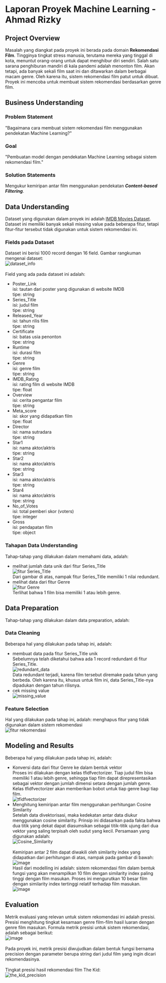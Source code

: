 # Laporan Proyek Machine Learning - Ahmad Rizky #

## Project Overview ##
Masalah yang diangkat pada proyek ini berada pada domain **Rekomendasi Film**. Tingginya tingkat stress manusia, terutama mereka yang tinggal di kota, menuntut orang-orang untuk dapat menghibur diri sendiri. Salah satu sarana penghiburan mandiri di kala pandemi adalah menonton film. Akan tetapi, ada banyak sekali film saat ini dan ditawarkan dalam berbagai macam genre. Oleh karena itu, sistem rekomendasi film patut untuk dibuat. Proyek ini mencoba untuk membuat sistem rekomendasi berdasarkan genre film.

## Business Understanding ##
### Problem Statement ###
"Bagaimana cara membuat sistem rekomendasi film menggunakan pendekatan Machine Learning?"
### Goal ###
"Pembuatan model dengan pendekatan Machine Learning sebagai sistem rekomendasi film."
### Solution Statements ###
Mengukur kemiripan antar film menggunakan pendekatan ***Content-based Filtering***.

## Data Understanding ##
Dataset yang digunakan dalam proyek ini adalah [IMDB Movies Dataset](https://www.kaggle.com/datasets/harshitshankhdhar/imdb-dataset-of-top-1000-movies-and-tv-shows). Dataset ini memiliki banyak sekali missing value pada beberapa fitur, tetapi fitur-fitur tersebut tidak digunakan untuk sistem rekomendasi ini. 
### Fields pada Dataset ###
Dataset ini berisi 1000 record dengan 16 field. Gambar rangkuman mengenai dataset: <br>
![dataset_info](https://user-images.githubusercontent.com/99194827/169693379-45d791a5-28aa-445a-b5ae-1557e0a8bbe0.png) <br><br>
Field yang ada pada dataset ini adalah:
- Poster_Link <br>
  isi: tautan dari poster yang digunakan di website IMDB <br>
  tipe: string
- Series_Title <br>
  isi: judul film <br>
  tipe: string
- Released_Year <br>
  isi: tahun rilis film <br> 
  tipe: string
- Certificate <br>
  isi: batas usia penonton <br>
  tipe: string
- Runtime <br>
  isi: durasi film <br>
  tipe: string
- Genre <br>
  isi: genre film <br>
  tipe: string
- IMDB_Rating <br>
  isi: rating film di website IMDB <br>
  tipe: float
- Overview <br>
  isi: cerita pengantar film <br>
  tipe: string
- Meta_score <br>
  isi: skor yang didapatkan film <br>
  tipe: float
- Director <br>
  isi: nama sutradara <br>
  tipe: string
- Star1 <br>
  isi: nama aktor/aktris <br>
  tipe: string
- Star2 <br>
  isi: nama aktor/aktris <br>
  tipe: string
- Star3 <br>
  isi: nama aktor/aktris <br>
  tipe: string
- Star4 <br>
  isi: nama aktor/aktris <br>
  tipe: string
- No_of_Votes <br>
  isi: total pemberi skor (voters) <br>
  tipe: integer
- Gross <br>
  isi: pendapatan film <br>
  tipe: object
### Tahapan Data Understanding ###
Tahap-tahap yang dilakukan dalam memahami data, adalah:
- melihat jumlah data unik dari fitur Series_Title <br>
  ![fitur Series_Title](https://user-images.githubusercontent.com/99194827/169694015-9458cf21-0c3c-49af-b269-bcddb748fc64.png) <br>
  Dari gambar di atas, nampak fitur Series_Title memiliki 1 nilai redundant.
- melihat data dari fitur Genre <br>
  ![fitur Genre](https://user-images.githubusercontent.com/99194827/169694203-e3fbc5cc-78cf-4275-8529-0d1dc2e468bb.png) <br>
  Terlihat bahwa 1 film bisa memiliki 1 atau lebih genre.

## Data Preparation ##
Tahap-tahap yang dilakukan dalam data preparation, adalah:
### Data Cleaning ###
Beberapa hal yang dilakukan pada tahap ini, adalah:
- membuat data pada fitur Series_Title unik <br>
  Sebelumnya telah diketahui bahwa ada 1 record redundant di fitur Series_Title. <br>
  ![redundant_data](https://user-images.githubusercontent.com/99194827/169694243-e623d06d-b128-4f18-a0b6-28f63303c4ec.png) <br>
  Data redundant terjadi, karena film tersebut diremake pada tahun yang berbeda. Oleh karena itu, khusus untuk film ini, data Series_Title-nya dipadukan dengan tahun rilisnya.
- cek missing value <br>
  ![missing_value](https://user-images.githubusercontent.com/99194827/169694503-639622f4-2ea6-4367-b573-1e0471850c62.png)
### Feature Selection ###
Hal yang dilakukan pada tahap ini, adalah:
menghapus fitur yang tidak digunakan dalam sistem rekomendasi <br>
![fitur rekomendasi](https://user-images.githubusercontent.com/99194827/169694415-67041554-b130-4f64-846e-e234e58149e1.png)

## Modeling and Results ##
Beberapa hal yang dilakukan pada tahap ini, adalah:
- Konversi data dari fitur Genre ke dalam bentuk vektor <br>
  Proses ini dilakukan dengan kelas tfidfvectorizer. Tiap judul film bisa memiliki 1 atau lebih genre, sehingga tiap film dapat direpresentasikan sebagai vektor dengan jumlah dimensi setara dengan jumlah genre. Kelas tfidfvectorizer akan memberikan bobot untuk tiap genre bagi tiap film. <br>
  ![tfidfvectorizer](https://user-images.githubusercontent.com/99194827/169762446-102cd00c-a41a-4f23-beb2-bd86a9b1af5e.png)
- Menghitung kemiripan antar film menggunakan perhitungan Cosine Similarity <br>
  Setelah data divektorisasi, maka kedekatan antar data diukur menggunakan cosine similarity. Prinsip ini didasarkan pada fakta bahwa dua titik yang dekat dapat diasumsikan sebagai titik-titik ujung dari dua vektor yang saling terpisah oleh sudut yang kecil. Persamaan yang digunakan adalah: <br>
  ![Cosine_Similarity](https://wikimedia.org/api/rest_v1/media/math/render/svg/0a4c9a778656537624a3303e646559a429868863) <br><br>
  Kemiripan antar 2 film dapat diwakili oleh similarity index yang didapatkan dari perhitungan di atas, nampak pada gambar di bawah: <br>
  ![image](https://user-images.githubusercontent.com/99194827/169797215-b30732cf-e132-4dd2-bf2e-b316cffc6033.png) <br>
Hasil dari modelling ini adalah:
sistem rekomendasi film dalam bentuk fungsi yang akan menampilkan 10 film dengan similarity index paling tinggi dengan film masukan. Proses ini mengurutkan 10 besar film dengan similarity index tertinggi relatif terhadap film masukan. <br>
![image](https://user-images.githubusercontent.com/99194827/169797415-0610fa31-d397-4ad5-9602-9f4befb1ce8e.png)

## Evaluation ##
Metrik evaluasi yang relevan untuk sistem rekomendasi ini adalah presisi. Presisi menghitung tingkat kesamaan genre film-film hasil luaran dengan genre film masukan. Formula metrik presisi untuk sistem rekomendasi, adalah sebagai berikut: <br>
![image](https://user-images.githubusercontent.com/99194827/169797046-60a9f49e-d008-4300-a2bd-2f255483f905.png) <br><br>
Pada proyek ini, metrik presisi diwujudkan dalam bentuk fungsi bernama precision dengan parameter berupa string dari judul film yang ingin dicari rekomendasinya. <br><br>
Tingkat presisi hasil rekomendasi film The Kid: <br>
![the_kid_precision](https://user-images.githubusercontent.com/99194827/169796003-3ed3ee0f-a4b0-452b-b9c6-2ee14140711b.png)
